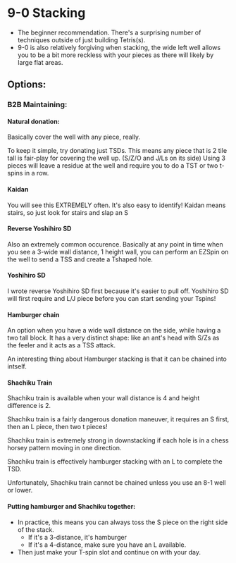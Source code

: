 # 9-0 Stacking
- The beginner recommendation. There's a surprising number of techniques outside of just building Tetris(s).
- 9-0 is also relatively forgiving when stacking, the wide left well allows you to be a bit more reckless with your pieces as there will likely by large flat areas.
## Options:
### B2B Maintaining:
#### Natural donation:
Basically cover the well with any piece, really.

To keep it simple, try donating just TSDs. This means any piece that is 2 tile tall is fair-play for covering the well up. (S/Z/O and J/Ls on its side)
Using 3 pieces will leave a residue at the well and require you to do a TST or two t-spins in a row.

#### Kaidan
You will see this EXTREMELY often. It's also easy to identify! Kaidan means stairs, so just look for stairs and slap an S

#### Reverse Yoshihiro SD
Also an extremely common occurence. Basically at any point in time when you see a 3-wide wall distance, 1 height wall, you can perform an EZSpin on the well to send a TSS and create a Tshaped hole.

#### Yoshihiro SD
I wrote reverse Yoshihiro SD first because it's easier to pull off. Yoshihiro SD will first require and L/J piece before you can start sending your Tspins!

#### Hamburger chain
An option when you have a wide wall distance on the side, while having a two tall block.
It has a very distinct shape: like an ant's head with S/Zs as the feeler and it acts as a TSS attack.

An interesting thing about Hamburger stacking is that it can be chained into intself.

#### Shachiku Train
Shachiku train is available when your wall distance is 4 and height difference is 2.

Shachiku train is a fairly dangerous donation maneuver, it requires an S first, then an L piece, then two t pieces! 

Shachiku train is extremely strong in downstacking if each hole is in a chess horsey pattern moving in one direction.

Shachiku train is effectively hamburger stacking with an L to complete the TSD.

Unfortunately, Shachiku train cannot be chained unless you use an 8-1 well or lower.

#### Putting hamburger and Shachiku together:
- In practice, this means you can always toss the S piece on the right side of the stack. 
    - If it's a 3-distance, it's hamburger
    - If it's a 4-distance, make sure you have an L available.
- Then just make your T-spin slot and continue on with your day.